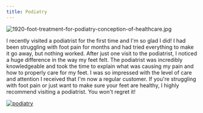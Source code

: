 ```yaml
---
title: Podiatry
---
```


![1920-foot-treatment-for-podiatry-conception-of-healthcare.jpg](/1920-foot-treatment-for-podiatry-conception-of-healthcare.jpg)

I recently visited a podiatrist for the first time and I'm so glad I did! I had been struggling with foot pain for months and had tried everything to make it go away, but nothing worked. After just one visit to the podiatrist, I noticed a huge difference in the way my feet felt. The podiatrist was incredibly knowledgeable and took the time to explain what was causing my pain and how to properly care for my feet. I was so impressed with the level of care and attention I received that I'm now a regular customer. If you're struggling with foot pain or just want to make sure your feet are healthy, I highly recommend visiting a podiatrist. You won't regret it!

[![podiatry](<https://dabuttonfactory.com/button.png?t=CHECK+SERVICE&f=Noto+Sans-Bold&ts=26&tc=fff&hp=45&vp=20&c=11&bgt=unicolored&bgc=4bd42f>)](<https://www.bark.com/?a_aid=5d2d0e83cdc3>)
